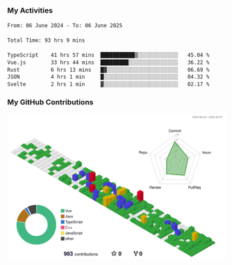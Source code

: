 ### My Activities

<!--START_SECTION:waka-->

```txt
From: 06 June 2024 - To: 06 June 2025

Total Time: 93 hrs 9 mins

TypeScript    41 hrs 57 mins  ███████████▒░░░░░░░░░░░░░   45.04 %
Vue.js        33 hrs 44 mins  █████████░░░░░░░░░░░░░░░░   36.22 %
Rust          6 hrs 13 mins   █▓░░░░░░░░░░░░░░░░░░░░░░░   06.69 %
JSON          4 hrs 1 min     █░░░░░░░░░░░░░░░░░░░░░░░░   04.32 %
Svelte        2 hrs 1 min     ▓░░░░░░░░░░░░░░░░░░░░░░░░   02.17 %
```

<!--END_SECTION:waka-->

### My GitHub Contributions

![](./profile-3d-contrib/profile-gitblock.svg)
